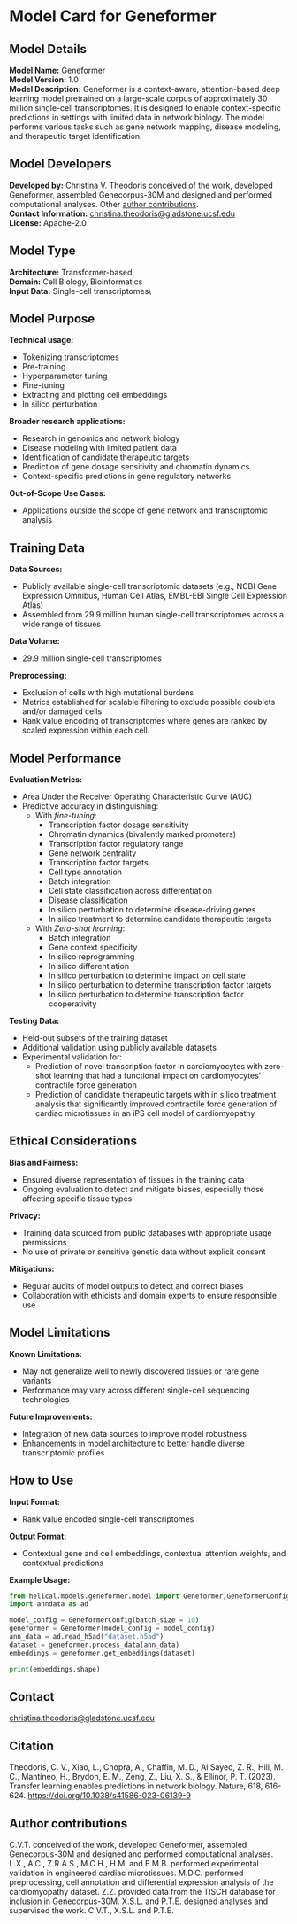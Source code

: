 # Model Card for Geneformer

## Model Details

**Model Name:** Geneformer  \
**Model Version:** 1.0  \
**Model Description:** Geneformer is a context-aware, attention-based deep learning model pretrained on a large-scale corpus of approximately 30 million single-cell transcriptomes. It is designed to enable context-specific predictions in settings with limited data in network biology. The model performs various tasks such as gene network mapping, disease modeling, and therapeutic target identification. 

## Model Developers

**Developed by:** Christina V. Theodoris conceived of the work, developed Geneformer, assembled Genecorpus-30M and designed and performed computational analyses. Other [author contributions](#citation). \
**Contact Information:** christina.theodoris@gladstone.ucsf.edu  \
**License:** Apache-2.0 

## Model Type

**Architecture:** Transformer-based \
**Domain:** Cell Biology, Bioinformatics  \
**Input Data:** Single-cell transcriptomes\

## Model Purpose

**Technical usage:**  
- Tokenizing transcriptomes
- Pre-training
- Hyperparameter tuning
- Fine-tuning
- Extracting and plotting cell embeddings
- In silico perturbation


**Broader research applications:**  
- Research in genomics and network biology
- Disease modeling with limited patient data
- Identification of candidate therapeutic targets
- Prediction of gene dosage sensitivity and chromatin dynamics
- Context-specific predictions in gene regulatory networks

**Out-of-Scope Use Cases:**  
- Applications outside the scope of gene network and transcriptomic analysis

## Training Data

**Data Sources:**  
- Publicly available single-cell transcriptomic datasets (e.g., NCBI Gene Expression Omnibus, Human Cell Atlas, EMBL-EBI Single Cell Expression Atlas)
- Assembled from 29.9 million human single-cell transcriptomes across a wide range of tissues

**Data Volume:**  
- 29.9 million single-cell transcriptomes

**Preprocessing:**  
- Exclusion of cells with high mutational burdens
- Metrics established for scalable filtering to exclude possible doublets and/or damaged cells
- Rank value encoding of transcriptomes where genes are ranked by scaled expression within each cell.

## Model Performance

**Evaluation Metrics:**  
- Area Under the Receiver Operating Characteristic Curve (AUC)
- Predictive accuracy in distinguishing:
    - With *fine-tuning*:
        - Transcription factor dosage sensitivity
        - Chromatin dynamics (bivalently marked promoters)
        - Transcription factor regulatory range
        - Gene network centrality
        - Transcription factor targets
        - Cell type annotation
        - Batch integration
        - Cell state classification across differentiation
        - Disease classification
        - In silico perturbation to determine disease-driving genes
        - In silico treatment to determine candidate therapeutic targets
    - With *Zero-shot learning*:
        - Batch integration
        - Gene context specificity
        - In silico reprogramming
        - In silico differentiation
        - In silico perturbation to determine impact on cell state
        - In silico perturbation to determine transcription factor targets
        - In silico perturbation to determine transcription factor cooperativity

**Testing Data:**  
- Held-out subsets of the training dataset
- Additional validation using publicly available datasets 
- Experimental validation for: 
    - Prediction of novel transcription factor in cardiomyocytes with zero-shot learning that had a functional impact on cardiomyocytes' contractile force generation 
    - Prediction of candidate therapeutic targets with in silico treatment analysis that significantly improved contractile force generation of cardiac microtissues in an iPS cell model of cardiomyopathy

## Ethical Considerations

**Bias and Fairness:**  
- Ensured diverse representation of tissues in the training data
- Ongoing evaluation to detect and mitigate biases, especially those affecting specific tissue types

**Privacy:**  
- Training data sourced from public databases with appropriate usage permissions
- No use of private or sensitive genetic data without explicit consent

**Mitigations:**  
- Regular audits of model outputs to detect and correct biases
- Collaboration with ethicists and domain experts to ensure responsible use

## Model Limitations

**Known Limitations:**  
- May not generalize well to newly discovered tissues or rare gene variants
- Performance may vary across different single-cell sequencing technologies

**Future Improvements:**  
- Integration of new data sources to improve model robustness
- Enhancements in model architecture to better handle diverse transcriptomic profiles

## How to Use

**Input Format:**  
- Rank value encoded single-cell transcriptomes

**Output Format:**  
- Contextual gene and cell embeddings, contextual attention weights, and contextual predictions

**Example Usage:**
```python
from helical.models.geneformer.model import Geneformer,GeneformerConfig
import anndata as ad

model_config = GeneformerConfig(batch_size = 10)
geneformer = Geneformer(model_config = model_config)
ann_data = ad.read_h5ad("dataset.h5ad")
dataset = geneformer.process_data(ann_data)
embeddings = geneformer.get_embeddings(dataset)

print(embeddings.shape)

```

## Contact

christina.theodoris@gladstone.ucsf.edu

## Citation

Theodoris, C. V., Xiao, L., Chopra, A., Chaffin, M. D., Al Sayed, Z. R., Hill, M. C., Mantineo, H., Brydon, E. M., Zeng, Z., Liu, X. S., & Ellinor, P. T. (2023). Transfer learning enables predictions in network biology. Nature, 618, 616-624. https://doi.org/10.1038/s41586-023-06139-9

## Author contributions 

C.V.T. conceived of the work, developed Geneformer, assembled Genecorpus-30M and designed and performed computational analyses. L.X., A.C., Z.R.A.S., M.C.H., H.M. and E.M.B. performed experimental validation in engineered cardiac microtissues. M.D.C. performed preprocessing, cell annotation and differential expression analysis of the cardiomyopathy dataset. Z.Z. provided data from the TISCH database for inclusion in Genecorpus-30M. X.S.L. and P.T.E. designed analyses and supervised the work. C.V.T., X.S.L. and P.T.E. 
